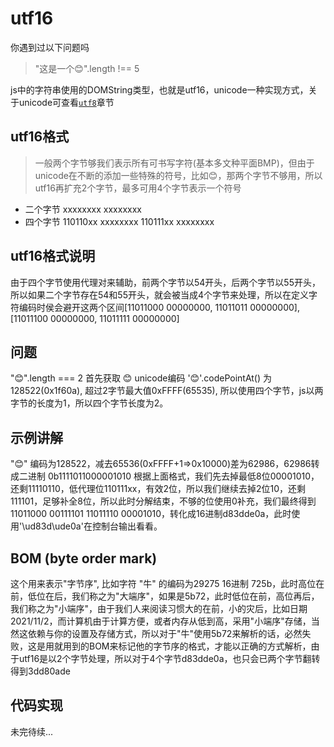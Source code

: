 # utf16

你遇到过以下问题吗

> "这是一个😊".length !== 5

js中的字符串使用的DOMString类型，也就是utf16，unicode一种实现方式，关于unicode可查看[`utf8`](https://github.com/jzz2649/algorithms/tree/main/utf8#readme)章节

## utf16格式

> 一般两个字节够我们表示所有可书写字符(基本多文种平面BMP)，但由于unicode在不断的添加一些特殊的符号，比如😊，那两个字节不够用，所以utf16再扩充2个字节，最多可用4个字节表示一个符号

- 二个字节 xxxxxxxx xxxxxxxx
- 四个字节 110110xx xxxxxxxx 110111xx xxxxxxxx

## utf16格式说明

由于四个字节使用代理对来辅助，前两个字节以54开头，后两个字节以55开头，所以如果二个字节存在54和55开头，就会被当成4个字节来处理，所以在定义字符编码时侯会避开这两个区间[11011000 00000000, 11011011 00000000], [11011100 00000000, 11011111 00000000]

## 问题

"😊".length === 2
首先获取 😊 unicode编码 '😊'.codePointAt() 为128522(0x1f60a), 超过2字节最大值0xFFFF(65535), 所以使用四个字节，js以两字节的长度为1，所以四个字节长度为2。

## 示例讲解

"😊" 编码为128522，减去65536(0xFFFF+1=>0x10000)差为62986，62986转成二进制 0b1111011000001010 根据上面格式，我们先去掉最低8位00001010，还剩11110110，低代理位110111xx，有效2位，所以我们继续去掉2位10，还剩111101，足够补全8位，所以此时分解结束，不够的位使用0补充，我们最终得到11011000 00111101 11011110 00001010，转化成16进制d83dde0a，此时使用'\ud83d\ude0a'在控制台输出看看。

## BOM (byte order mark)

这个用来表示"字节序", 比如字符 "牛" 的编码为29275 16进制 725b，此时高位在前，低位在后，我们称之为"大端序"，如果是5b72，此时低位在前，高位再后，我们称之为"小端序"，由于我们人来阅读习惯大的在前，小的灾后，比如日期2021/11/2，而计算机由于计算方便，或者内存从低到高，采用"小端序"存储，当然这依赖与你的设置及存储方式，所以对于"牛"使用5b72来解析的话，必然失败，这是用就用到的BOM来标记他的字节序的格式，才能以正确的方式解析，由于utf16是以2个字节处理，所以对于4个字节d83dde0a，也只会已两个字节翻转得到3dd80ade

## 代码实现

未完待续...